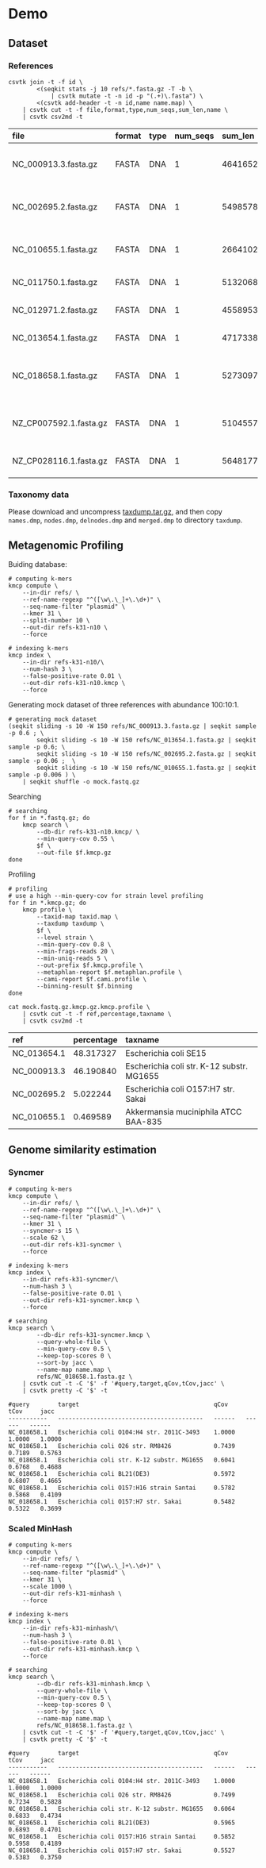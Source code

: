 # Demo

## Dataset

### References

    csvtk join -t -f id \
            <(seqkit stats -j 10 refs/*.fasta.gz -T -b \
                | csvtk mutate -t -n id -p "(.+)\.fasta") \
            <(csvtk add-header -t -n id,name name.map) \
        | csvtk cut -t -f file,format,type,num_seqs,sum_len,name \
        | csvtk csv2md -t

file                  |format|type|num_seqs|sum_len|name
:---------------------|:-----|:---|:-------|:------|:----------------------------------------
NC_000913.3.fasta.gz  |FASTA |DNA |1       |4641652|Escherichia coli str. K-12 substr. MG1655
NC_002695.2.fasta.gz  |FASTA |DNA |1       |5498578|Escherichia coli O157:H7 str. Sakai
NC_010655.1.fasta.gz  |FASTA |DNA |1       |2664102|Akkermansia muciniphila ATCC BAA-835
NC_011750.1.fasta.gz  |FASTA |DNA |1       |5132068|Escherichia coli IAI39
NC_012971.2.fasta.gz  |FASTA |DNA |1       |4558953|Escherichia coli BL21(DE3)
NC_013654.1.fasta.gz  |FASTA |DNA |1       |4717338|Escherichia coli SE15
NC_018658.1.fasta.gz  |FASTA |DNA |1       |5273097|Escherichia coli O104:H4 str. 2011C-3493
NZ_CP007592.1.fasta.gz|FASTA |DNA |1       |5104557|Escherichia coli O157:H16 strain Santai
NZ_CP028116.1.fasta.gz|FASTA |DNA |1       |5648177|Escherichia coli O26 str. RM8426

### Taxonomy data

Please download and uncompress [taxdump.tar.gz](ftp://ftp.ncbi.nih.gov/pub/taxonomy/taxdump.tar.gz),
and then copy `names.dmp`, `nodes.dmp`, `delnodes.dmp` and `merged.dmp` to directory `taxdump`.
## Metagenomic Profiling

Buiding database:

    # computing k-mers
    kmcp compute \
        --in-dir refs/ \
        --ref-name-regexp "^([\w\.\_]+\.\d+)" \
        --seq-name-filter "plasmid" \
        --kmer 31 \
        --split-number 10 \
        --out-dir refs-k31-n10 \
        --force

    # indexing k-mers
    kmcp index \
        --in-dir refs-k31-n10/\
        --num-hash 3 \
        --false-positive-rate 0.01 \
        --out-dir refs-k31-n10.kmcp \
        --force

Generating mock dataset of three references with abundance 100:10:1.

    # generating mock dataset
    (seqkit sliding -s 10 -W 150 refs/NC_000913.3.fasta.gz | seqkit sample -p 0.6 ; \
            seqkit sliding -s 10 -W 150 refs/NC_013654.1.fasta.gz | seqkit sample -p 0.6; \
            seqkit sliding -s 10 -W 150 refs/NC_002695.2.fasta.gz | seqkit sample -p 0.06 ;  \
            seqkit sliding -s 10 -W 150 refs/NC_010655.1.fasta.gz | seqkit sample -p 0.006 ) \
        | seqkit shuffle -o mock.fastq.gz

Searching

    # searching
    for f in *.fastq.gz; do
        kmcp search \
            --db-dir refs-k31-n10.kmcp/ \
            --min-query-cov 0.55 \
            $f \
            --out-file $f.kmcp.gz
    done

Profiling

    # profiling
    # use a high --min-query-cov for strain level profiling
    for f in *.kmcp.gz; do
        kmcp profile \
            --taxid-map taxid.map \
            --taxdump taxdump \
            $f \
            --level strain \
            --min-query-cov 0.8 \
            --min-frags-reads 20 \
            --min-uniq-reads 5 \
            --out-prefix $f.kmcp.profile \
            --metaphlan-report $f.metaphlan.profile \
            --cami-report $f.cami.profile \
            --binning-result $f.binning
    done

    cat mock.fastq.gz.kmcp.gz.kmcp.profile \
        | csvtk cut -t -f ref,percentage,taxname \
        | csvtk csv2md -t
    
|ref        |percentage|taxname                                  |
|:----------|:---------|:----------------------------------------|
|NC_013654.1|48.317327 |Escherichia coli SE15                    |
|NC_000913.3|46.190840 |Escherichia coli str. K-12 substr. MG1655|
|NC_002695.2|5.022244  |Escherichia coli O157:H7 str. Sakai      |
|NC_010655.1|0.469589  |Akkermansia muciniphila ATCC BAA-835     |

## Genome similarity estimation

### Syncmer

    # computing k-mers
    kmcp compute \
        --in-dir refs/ \
        --ref-name-regexp "^([\w\.\_]+\.\d+)" \
        --seq-name-filter "plasmid" \
        --kmer 31 \
        --syncmer-s 15 \
        --scale 62 \
        --out-dir refs-k31-syncmer \
        --force

    # indexing k-mers
    kmcp index \
        --in-dir refs-k31-syncmer/\
        --num-hash 3 \
        --false-positive-rate 0.01 \
        --out-dir refs-k31-syncmer.kmcp \
        --force

    # searching
    kmcp search \
            --db-dir refs-k31-syncmer.kmcp \
            --query-whole-file \
            --min-query-cov 0.5 \
            --keep-top-scores 0 \
            --sort-by jacc \
            --name-map name.map \
            refs/NC_018658.1.fasta.gz \
        | csvtk cut -t -C '$' -f '#query,target,qCov,tCov,jacc' \
        | csvtk pretty -C '$' -t 

    #query        target                                      qCov     tCov     jacc
    -----------   -----------------------------------------   ------   ------   ------
    NC_018658.1   Escherichia coli O104:H4 str. 2011C-3493    1.0000   1.0000   1.0000
    NC_018658.1   Escherichia coli O26 str. RM8426            0.7439   0.7189   0.5763
    NC_018658.1   Escherichia coli str. K-12 substr. MG1655   0.6041   0.6768   0.4688
    NC_018658.1   Escherichia coli BL21(DE3)                  0.5972   0.6807   0.4665
    NC_018658.1   Escherichia coli O157:H16 strain Santai     0.5782   0.5868   0.4109
    NC_018658.1   Escherichia coli O157:H7 str. Sakai         0.5482   0.5322   0.3699

### Scaled MinHash

    # computing k-mers
    kmcp compute \
        --in-dir refs/ \
        --ref-name-regexp "^([\w\.\_]+\.\d+)" \
        --seq-name-filter "plasmid" \
        --kmer 31 \
        --scale 1000 \
        --out-dir refs-k31-minhash \
        --force

    # indexing k-mers
    kmcp index \
        --in-dir refs-k31-minhash/\
        --num-hash 3 \
        --false-positive-rate 0.01 \
        --out-dir refs-k31-minhash.kmcp \
        --force

    # searching
    kmcp search \
            --db-dir refs-k31-minhash.kmcp \
            --query-whole-file \
            --min-query-cov 0.5 \
            --keep-top-scores 0 \
            --sort-by jacc \
            --name-map name.map \
            refs/NC_018658.1.fasta.gz \
        | csvtk cut -t -C '$' -f '#query,target,qCov,tCov,jacc' \
        | csvtk pretty -C '$' -t 

    #query        target                                      qCov     tCov     jacc
    -----------   -----------------------------------------   ------   ------   ------
    NC_018658.1   Escherichia coli O104:H4 str. 2011C-3493    1.0000   1.0000   1.0000
    NC_018658.1   Escherichia coli O26 str. RM8426            0.7499   0.7234   0.5828
    NC_018658.1   Escherichia coli str. K-12 substr. MG1655   0.6064   0.6833   0.4734
    NC_018658.1   Escherichia coli BL21(DE3)                  0.5965   0.6893   0.4701
    NC_018658.1   Escherichia coli O157:H16 strain Santai     0.5852   0.5958   0.4189
    NC_018658.1   Escherichia coli O157:H7 str. Sakai         0.5527   0.5383   0.3750
